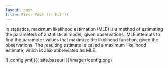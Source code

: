```yaml
---
layout: post
title: First Post !!! MLE!!!
---
```


In statistics, maximum likelihood estimation (MLE) is a method of estimating the parameters of a statistical model, given observations. MLE attempts to find the parameter values that maximize the likelihood function, given the observations. The resulting estimate is called a maximum likelihood estimate, which is also abbreviated as MLE. 

![_config.yml]({{ site.baseurl }}/images/config.png)

